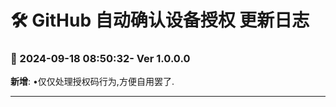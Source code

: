 # **🛠️ GitHub 自动确认设备授权 更新日志**

### **📅 2024-09-18 08:50:32- Ver 1.0.0.0**
**新增**: •仅仅处理授权码行为,方便自用罢了.

---
